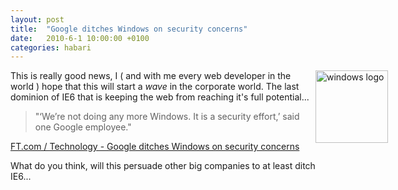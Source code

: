 ```yaml
---
layout: post
title:  "Google ditches Windows on security concerns"
date:   2010-6-1 10:00:00 +0100
categories: habari
---
```

<p><img src="http://wnas.nl/user/files/images-2_20100601111654.jpeg" alt="windows logo" title="images-2.jpeg" border="0" width="116" height="116" style="float:right;margin-right:-100px" />This is really good news, I ( and with me every web developer in the world ) hope that this will start a <em>wave</em> in the corporate world. The last dominion of IE6 that is keeping the web from reaching it's full potential...</p>
<blockquote><p>"‘We’re not doing any more Windows. It is a security effort,’ said one Google employee."</p></blockquote>
<p><a href="http://www.ft.com/cms/s/2/d2f3f04e-6ccf-11df-91c8-00144feab49a.html">FT.com / Technology - Google ditches Windows on security concerns</a></p><p>What do you think, will this persuade other big companies to at least ditch IE6...</p>